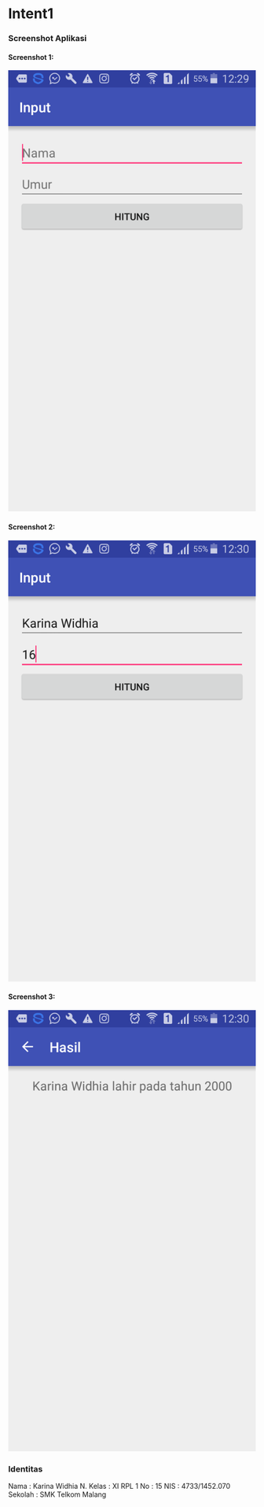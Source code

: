 # Intent1

### Screenshot Aplikasi

#### Screenshot 1:

![Ss1](https://github.com/karinawidhia/Intent1/blob/master/Intent1(1).png)

#### Screenshot 2:

![Ss2](https://github.com/karinawidhia/Intent1/blob/master/Intent1(2).png)

#### Screenshot 3:

![SS3](https://github.com/karinawidhia/Intent1/blob/master/Intent1(3).png)

### Identitas

Nama    : Karina Widhia N.
Kelas   : XI RPL 1
No      : 15
NIS     : 4733/1452.070
Sekolah : SMK Telkom Malang
